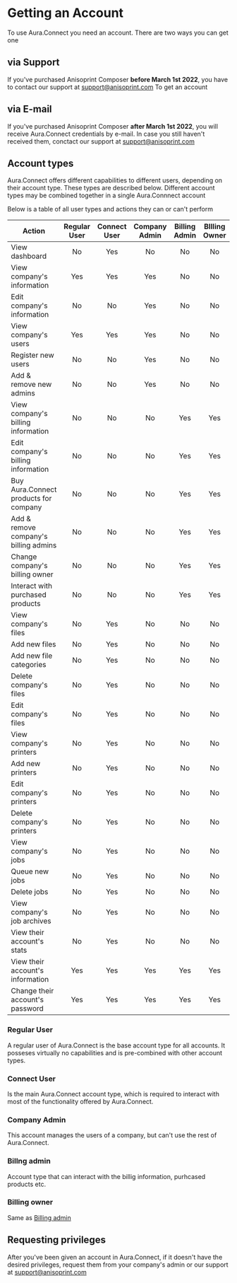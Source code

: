 # Getting an Account

To use Aura.Connect you need an account. There are two ways you can get one

## via Support

If you've purchased Anisoprint Composer **before March 1st 2022**, you have to contact our support at <support@anisoprint.com> To get an account

## via E-mail

If you've purchased Anisoprint Composer **after March 1st 2022**, you will receive Aura.Connect credentials by e-mail. In case you still haven't received them, conctact our support at <support@anisoprint.com>

## Account types

Aura.Connect offers different capabilities to different users, depending on their account type. These types are described below. Different account types may be combined together in a single Aura.Connnect account

Below is a table of all user types and actions they can or can't perform

| Action                                | Regular User | Connect User | Company Admin | Billing Admin | BIlling Owner |
|---------------------------------------|:------------:|:------------:|:-------------:|:-------------:|:-------------:|
| View dashboard                        |      No      |      Yes     |       No      |       No      |       No      |
| View company's information            |      Yes     |      Yes     |       Yes     |       No      |       No      |
| Edit company's information            |      No      |      No      |       Yes     |       No      |       No      |
| View company's users                  |      Yes     |      Yes     |       Yes     |       No      |       No      |
| Register new users                    |      No      |      No      |       Yes     |       No      |       No      |
| Add & remove new admins               |      No      |      No      |       Yes     |       No      |       No      |
| View company's billing information    |      No      |      No      |       No      |       Yes     |       Yes     |
| Edit company's billing information    |      No      |      No      |       No      |       Yes     |       Yes     |
| Buy Aura.Connect products for company |      No      |      No      |       No      |       Yes     |       Yes     |
| Add & remove company's billing admins |      No      |      No      |       No      |       Yes     |       Yes     |
| Change company's billing owner        |      No      |      No      |       No      |       Yes     |       Yes     |
| Interact with purchased products      |      No      |      No      |       No      |       Yes     |       Yes     |
| View company's files                  |      No      |      Yes     |       No      |       No      |       No      |
| Add new files                         |      No      |      Yes     |       No      |       No      |       No      |
| Add new file categories               |      No      |      Yes     |       No      |       No      |       No      |
| Delete company's files                |      No      |      Yes     |       No      |       No      |       No      |
| Edit company's files                  |      No      |      Yes     |       No      |       No      |       No      |
| View company's printers               |      No      |      Yes     |       No      |       No      |       No      |
| Add new printers                      |      No      |      Yes     |       No      |       No      |       No      |
| Edit company's printers               |      No      |      Yes     |       No      |       No      |       No      |
| Delete company's printers             |      No      |      Yes     |       No      |       No      |       No      |
| View company's jobs                   |      No      |      Yes     |       No      |       No      |       No      |
| Queue new jobs                        |      No      |      Yes     |       No      |       No      |       No      |
| Delete jobs                           |      No      |      Yes     |       No      |       No      |       No      |
| View company's job archives           |      No      |      Yes     |       No      |       No      |       No      |
| View their account's stats            |      No      |      Yes     |       No      |       No      |       No      |
| View their account's information      |      Yes     |      Yes     |       Yes     |       Yes     |       Yes     |
| Change their account's password       |      Yes     |      Yes     |       Yes     |       Yes     |       Yes     |

### Regular User

A regular user of Aura.Connect is the base account type for all accounts. It posseses virtually no capabilities and is pre-combined with other account types.

### Connect User

Is the main Aura.Connect account type, which is required to interact with most of the functionality offered by Aura.Connect.

### Company Admin

This account manages the users of a company, but can't use the rest of Aura.Connect.

### Billng admin

Account type that can interact with the billig information, purhcased products etc.

### Billing owner

Same as [Billing admin](#billng-admin)

## Requesting privileges

After you've been given an account in Aura.Connect, if it doesn't have the desired privileges, request them from your company's admin or our support at <support@anisoprint.com>